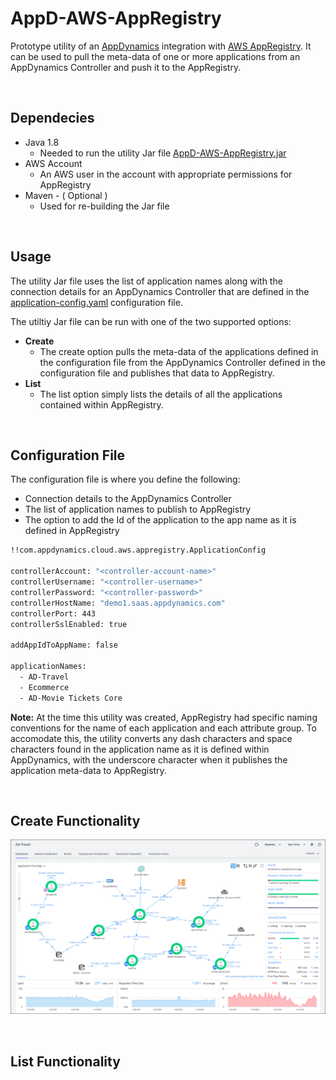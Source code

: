 # AppD-AWS-AppRegistry

Prototype utility of an [AppDynamics](https://www.appdynamics.com) integration with [AWS AppRegistry](https://aws.amazon.com/blogs/mt/increase-application-visibility-governance-using-aws-service-catalog-appregistry/).  It can be used to pull the meta-data of one or more applications from an AppDynamics Controller and push it to the AppRegistry.

<br>

## Dependecies 

- Java 1.8
  - Needed to run the utility Jar file [AppD-AWS-AppRegistry.jar](https://github.com/Appdynamics/AppD-AWS-AppRegistry/blob/main/AppD-AWS-AppRegistry.jar)
- AWS Account
  - An AWS user in the account with appropriate permissions for AppRegistry  
- Maven - ( Optional )
  - Used for re-building the Jar file 

<br>

## Usage 

The utility Jar file uses the list of application names along with the connection details for an AppDynamics Controller that are defined in the [application-config.yaml](https://github.com/Appdynamics/AppD-AWS-AppRegistry/blob/main/application-config.yaml) configuration file.

The utiltiy Jar file can be run with one of the two supported options:

- **Create**
  - The create option pulls the meta-data of the applications defined in the configuration file from the AppDynamics Controller defined in the configuration file and publishes that data to AppRegistry.
- **List**
  - The list option simply lists the details of all the applications contained within AppRegistry.

<br>

## Configuration File

The configuration file is where you define the following:

- Connection details to the AppDynamics Controller
- The list of application names to publish to AppRegistry
- The option to add the Id of the application to the app name as it is defined in AppRegistry



```bash
!!com.appdynamics.cloud.aws.appregistry.ApplicationConfig

controllerAccount: "<controller-account-name>"
controllerUsername: "<controller-username>"
controllerPassword: "<controller-password>"
controllerHostName: "demo1.saas.appdynamics.com"
controllerPort: 443
controllerSslEnabled: true

addAppIdToAppName: false

applicationNames:
  - AD-Travel
  - Ecommerce
  - AD-Movie Tickets Core

```

**Note:** At the time this utility was created, AppRegistry had specific naming conventions for the name of each application and each attribute group.  To accomodate this, the utility converts any dash characters and space characters found in the application name as it is defined within AppDynamics, with the underscore character when it publishes the application meta-data to AppRegistry.

<br>

## Create Functionality

![image](images/ad-travel-app-01.png)



<br>

## List Functionality
